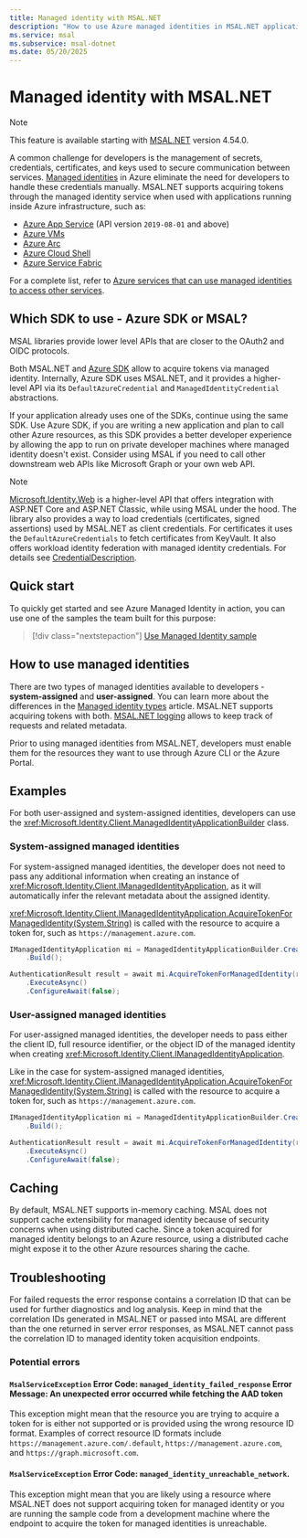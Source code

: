 ```yaml
---
title: Managed identity with MSAL.NET
description: "How to use Azure managed identities in MSAL.NET applications."
ms.service: msal
ms.subservice: msal-dotnet
ms.date: 05/20/2025
---
```


# Managed identity with MSAL.NET

>[!NOTE]
>This feature is available starting with [MSAL.NET](https://www.nuget.org/packages/Microsoft.Identity.Client/) version 4.54.0.

A common challenge for developers is the management of secrets, credentials, certificates, and keys used to secure communication between services. [Managed identities](/azure/active-directory/managed-identities-azure-resources/overview) in Azure eliminate the need for developers to handle these credentials manually. MSAL.NET supports acquiring tokens through the managed identity service when used with applications running inside Azure infrastructure, such as:

* [Azure App Service](https://azure.microsoft.com/products/app-service/) (API version `2019-08-01` and above)
* [Azure VMs](https://azure.microsoft.com/free/virtual-machines/)
* [Azure Arc](/azure/azure-arc/overview)
* [Azure Cloud Shell](/azure/cloud-shell/overview)
* [Azure Service Fabric](/azure/service-fabric/service-fabric-overview)

For a complete list, refer to [Azure services that can use managed identities to access other services](/azure/active-directory/managed-identities-azure-resources/managed-identities-status).

## Which SDK to use - Azure SDK or MSAL?

MSAL libraries provide lower level APIs that are closer to the OAuth2 and OIDC protocols. 

Both MSAL.NET and [Azure SDK](/dotnet/api/overview/azure/identity-readme?view=azure-dotnet&preserve-view=true) allow to acquire tokens via managed identity. Internally, Azure SDK uses MSAL.NET, and it provides a higher-level API via its `DefaultAzureCredential` and `ManagedIdentityCredential` abstractions. 

If your application already uses one of the SDKs, continue using the same SDK. Use Azure SDK, if you are writing a new application and plan to call other Azure resources, as this SDK provides a better developer experience by allowing the app to run on private developer machines where managed identity doesn't exist. Consider using MSAL if you need to call other downstream web APIs like Microsoft Graph or your own web API. 

>[!NOTE]
>[Microsoft.Identity.Web](https://github.com/AzureAD/microsoft-identity-web) is a higher-level API that offers integration with ASP.NET Core and ASP.NET Classic, while using MSAL under the hood. The library also provides a way to load credentials (certificates, signed assertions) used by MSAL.NET as client credentials. For certificates it uses the `DefaultAzureCredentials` to fetch certificates from KeyVault. It also offers workload identity federation with managed identity credentials. For details see [CredentialDescription](/dotnet/api/microsoft.identity.abstractions.credentialdescription.keyvaulturl?view=msal-model-dotnet-latest#microsoft-identity-abstractions-credentialdescription-keyvaulturl&preserve-view=true).

## Quick start

To quickly get started and see Azure Managed Identity in action, you can use one of the samples the team built for this purpose:

> [!div class="nextstepaction"]
> [Use Managed Identity sample](https://github.com/Azure-Samples/msal-managed-identity/tree/main/src/dotnet)

## How to use managed identities

There are two types of managed identities available to developers - **system-assigned** and **user-assigned**. You can learn more about the differences in the [Managed identity types](/azure/active-directory/managed-identities-azure-resources/overview#managed-identity-types) article. MSAL.NET supports acquiring tokens with both. [MSAL.NET logging](/azure/active-directory/develop/msal-logging-dotnet) allows to keep track of requests and related metadata.

Prior to using managed identities from MSAL.NET, developers must enable them for the resources they want to use through Azure CLI or the Azure Portal.

## Examples

For both user-assigned and system-assigned identities, developers can use the <xref:Microsoft.Identity.Client.ManagedIdentityApplicationBuilder> class. 

### System-assigned managed identities

For system-assigned managed identities, the developer does not need to pass any additional information when creating an instance of <xref:Microsoft.Identity.Client.IManagedIdentityApplication>, as it will automatically infer the relevant metadata about the assigned identity.

<xref:Microsoft.Identity.Client.IManagedIdentityApplication.AcquireTokenForManagedIdentity(System.String)> is called with the resource to acquire a token for, such as `https://management.azure.com`.

```csharp
IManagedIdentityApplication mi = ManagedIdentityApplicationBuilder.Create(ManagedIdentityId.SystemAssigned)
    .Build();

AuthenticationResult result = await mi.AcquireTokenForManagedIdentity(resource)
    .ExecuteAsync()
    .ConfigureAwait(false);
```

### User-assigned managed identities

For user-assigned managed identities, the developer needs to pass either the client ID, full resource identifier, or the object ID of the managed identity when creating <xref:Microsoft.Identity.Client.IManagedIdentityApplication>.

Like in the case for system-assigned managed identities, <xref:Microsoft.Identity.Client.IManagedIdentityApplication.AcquireTokenForManagedIdentity(System.String)> is called with the resource to acquire a token for, such as `https://management.azure.com`.

```csharp
IManagedIdentityApplication mi = ManagedIdentityApplicationBuilder.Create(ManagedIdentityId.WithUserAssignedClientId(clientIdOfUserAssignedManagedIdentity))
    .Build();

AuthenticationResult result = await mi.AcquireTokenForManagedIdentity(resource)
    .ExecuteAsync()
    .ConfigureAwait(false);
```

## Caching

By default, MSAL.NET supports in-memory caching. MSAL does not support cache extensibility for managed identity because of security concerns when using distributed cache. Since a token acquired for managed identity belongs to an Azure resource, using a distributed cache might expose it to the other Azure resources sharing the cache.

## Troubleshooting

For failed requests the error response contains a correlation ID that can be used for further diagnostics and log analysis. Keep in mind that the correlation IDs generated in MSAL.NET or passed into MSAL are different than the one returned in server error responses, as MSAL.NET cannot pass the correlation ID to managed identity token acquisition endpoints.

### Potential errors

#### `MsalServiceException` Error Code: `managed_identity_failed_response` Error Message: An unexpected error occurred while fetching the AAD token

This exception might mean that the resource you are trying to acquire a token for is either not supported or is provided using the wrong resource ID format. Examples of correct resource ID formats include `https://management.azure.com/.default`, `https://management.azure.com`, and `https://graph.microsoft.com`.

#### `MsalServiceException` Error Code: `managed_identity_unreachable_network`.

This exception might mean that you are likely using a resource where MSAL.NET does not support acquiring token for managed identity or you are running the sample code from a development machine where the endpoint to acquire the token for managed identities is unreachable.
